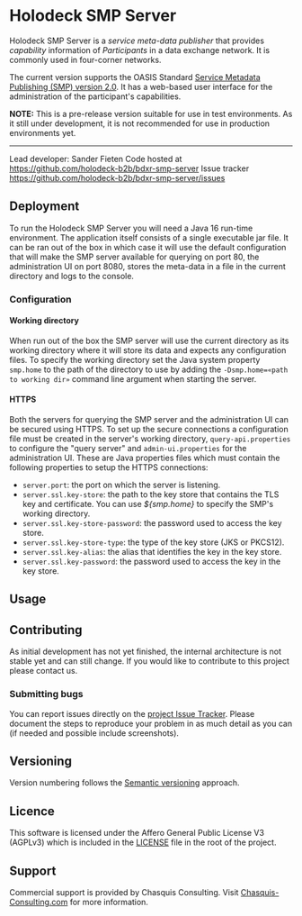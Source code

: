 # Holodeck SMP Server
Holodeck SMP Server is a _service meta-data publisher_ that provides _capability_ information of _Participants_ in a data exchange network. It is commonly used in four-corner networks. 

The current version supports the OASIS Standard [Service Metadata Publishing (SMP) version 2.0](https://docs.oasis-open.org/bdxr/bdx-smp/v2.0/os/bdx-smp-v2.0-os.html). It has a web-based user interface for the administration of the participant's capabilities.

**NOTE:** This is a pre-release version suitable for use in test environments. As it still under development, it is not recommended for use in production environments yet. 

__________________
Lead developer: Sander Fieten
Code hosted at https://github.com/holodeck-b2b/bdxr-smp-server
Issue tracker https://github.com/holodeck-b2b/bdxr-smp-server/issues

## Deployment
To run the Holodeck SMP Server you will need a Java 16 run-time environment. The application itself consists of a single executable jar file. It can be ran out of the box in which case it will use the default configuration that will make the SMP server available for querying on port 80, the administration UI on port 8080, stores the meta-data in a file in the current directory and logs to the console. 

### Configuration
#### Working directory
When run out of the box the SMP server will use the current directory as its working directory where it will store its data and expects any configuration files. To specify the working directory set the Java system property `smp.home` to the path of the directory to use by adding the `-Dsmp.home=«path to working dir»` command line argument when starting the server.  

#### HTTPS
Both the servers for querying the SMP server and the administration UI can be secured using HTTPS. To set up the secure connections a configuration file must be created in the server's working directory, `query-api.properties` to configure the "query server" and `admin-ui.properties` for the administration UI. These are Java properties files which must contain the following properties to setup the HTTPS connections:

- `server.port`: the port on which the server is listening.
- `server.ssl.key-store`: the path to the key store that contains the TLS key and certificate. You can use _${smp.home}_ to specify the SMP's working directory.
- `server.ssl.key-store-password`: the password used to access the key store.
- `server.ssl.key-store-type`: the type of the key store (JKS or PKCS12).
- `server.ssl.key-alias`: the alias that identifies the key in the key store.
- `server.ssl.key-password`: the password used to access the key in the key store.

## Usage



## Contributing
As initial development has not yet finished, the internal architecture is not stable yet and can still change. If you would like to contribute to this project please contact us.

### Submitting bugs
You can report issues directly on the [project Issue Tracker](https://github.com/holodeck-b2b/bdxr-smp-server/issues).
Please document the steps to reproduce your problem in as much detail as you can (if needed and possible include screenshots).

## Versioning
Version numbering follows the [Semantic versioning](http://semver.org/) approach.

## Licence
This software is licensed under the Affero General Public License V3 (AGPLv3) which is included in the [LICENSE](LICENSE) file in the root of the project.

## Support
Commercial support is provided by Chasquis Consulting. Visit [Chasquis-Consulting.com](http://chasquis-consulting.com/holodeck-b2b-support/) for more information.
